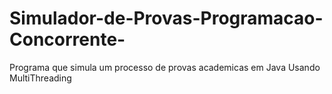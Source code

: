 # Simulador-de-Provas-Programacao-Concorrente-
Programa que simula um processo de provas academicas em Java
Usando MultiThreading
